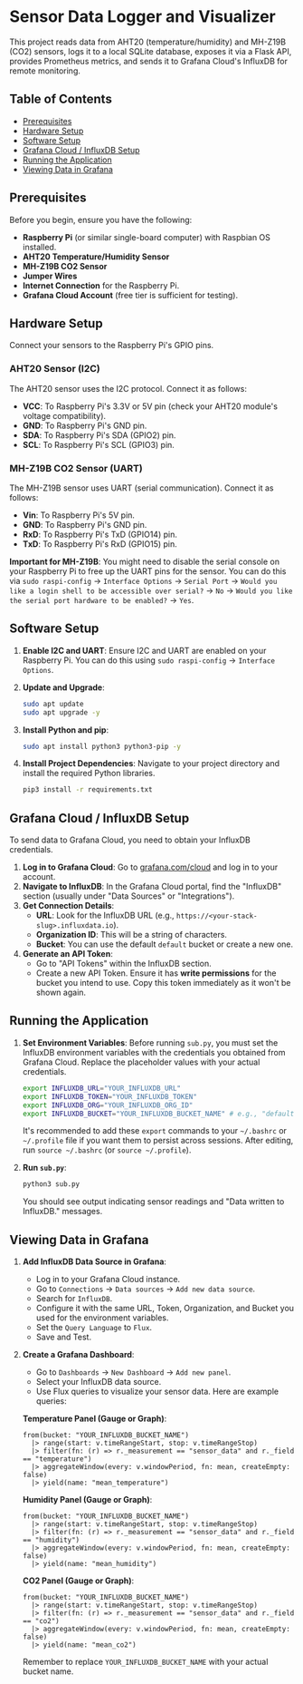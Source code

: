 # Sensor Data Logger and Visualizer

This project reads data from AHT20 (temperature/humidity) and MH-Z19B (CO2) sensors, logs it to a local SQLite database, exposes it via a Flask API, provides Prometheus metrics, and sends it to Grafana Cloud's InfluxDB for remote monitoring.

## Table of Contents

- [Prerequisites](#prerequisites)
- [Hardware Setup](#hardware-setup)
- [Software Setup](#software-setup)
- [Grafana Cloud / InfluxDB Setup](#grafana-cloud--influxdb-setup)
- [Running the Application](#running-the-application)
- [Viewing Data in Grafana](#viewing-data-in-grafana)

## Prerequisites

Before you begin, ensure you have the following:

*   **Raspberry Pi** (or similar single-board computer) with Raspbian OS installed.
*   **AHT20 Temperature/Humidity Sensor**
*   **MH-Z19B CO2 Sensor**
*   **Jumper Wires**
*   **Internet Connection** for the Raspberry Pi.
*   **Grafana Cloud Account** (free tier is sufficient for testing).

## Hardware Setup

Connect your sensors to the Raspberry Pi's GPIO pins.

### AHT20 Sensor (I2C)

The AHT20 sensor uses the I2C protocol. Connect it as follows:

*   **VCC**: To Raspberry Pi's 3.3V or 5V pin (check your AHT20 module's voltage compatibility).
*   **GND**: To Raspberry Pi's GND pin.
*   **SDA**: To Raspberry Pi's SDA (GPIO2) pin.
*   **SCL**: To Raspberry Pi's SCL (GPIO3) pin.

### MH-Z19B CO2 Sensor (UART)

The MH-Z19B sensor uses UART (serial communication). Connect it as follows:

*   **Vin**: To Raspberry Pi's 5V pin.
*   **GND**: To Raspberry Pi's GND pin.
*   **RxD**: To Raspberry Pi's TxD (GPIO14) pin.
*   **TxD**: To Raspberry Pi's RxD (GPIO15) pin.

**Important for MH-Z19B**: You might need to disable the serial console on your Raspberry Pi to free up the UART pins for the sensor.
You can do this via `sudo raspi-config` -> `Interface Options` -> `Serial Port` -> `Would you like a login shell to be accessible over serial?` -> `No` -> `Would you like the serial port hardware to be enabled?` -> `Yes`.

## Software Setup

1.  **Enable I2C and UART**:
    Ensure I2C and UART are enabled on your Raspberry Pi. You can do this using `sudo raspi-config` -> `Interface Options`.

2.  **Update and Upgrade**:
    ```bash
    sudo apt update
    sudo apt upgrade -y
    ```

3.  **Install Python and pip**:
    ```bash
    sudo apt install python3 python3-pip -y
    ```

4.  **Install Project Dependencies**:
    Navigate to your project directory and install the required Python libraries.
    ```bash
    pip3 install -r requirements.txt
    ```

## Grafana Cloud / InfluxDB Setup

To send data to Grafana Cloud, you need to obtain your InfluxDB credentials.

1.  **Log in to Grafana Cloud**: Go to [grafana.com/cloud](https://grafana.com/cloud) and log in to your account.
2.  **Navigate to InfluxDB**: In the Grafana Cloud portal, find the "InfluxDB" section (usually under "Data Sources" or "Integrations").
3.  **Get Connection Details**:
    *   **URL**: Look for the InfluxDB URL (e.g., `https://<your-stack-slug>.influxdata.io`).
    *   **Organization ID**: This will be a string of characters.
    *   **Bucket**: You can use the default `default` bucket or create a new one.
4.  **Generate an API Token**:
    *   Go to "API Tokens" within the InfluxDB section.
    *   Create a new API Token. Ensure it has **write permissions** for the bucket you intend to use. Copy this token immediately as it won't be shown again.

## Running the Application

1.  **Set Environment Variables**:
    Before running `sub.py`, you must set the InfluxDB environment variables with the credentials you obtained from Grafana Cloud.
    Replace the placeholder values with your actual credentials.

    ```bash
    export INFLUXDB_URL="YOUR_INFLUXDB_URL"
    export INFLUXDB_TOKEN="YOUR_INFLUXDB_TOKEN"
    export INFLUXDB_ORG="YOUR_INFLUXDB_ORG_ID"
    export INFLUXDB_BUCKET="YOUR_INFLUXDB_BUCKET_NAME" # e.g., "default" or "sensor_data"
    ```
    It's recommended to add these `export` commands to your `~/.bashrc` or `~/.profile` file if you want them to persist across sessions. After editing, run `source ~/.bashrc` (or `source ~/.profile`).

2.  **Run `sub.py`**:
    ```bash
    python3 sub.py
    ```
    You should see output indicating sensor readings and "Data written to InfluxDB." messages.

## Viewing Data in Grafana

1.  **Add InfluxDB Data Source in Grafana**:
    *   Log in to your Grafana Cloud instance.
    *   Go to `Connections` -> `Data sources` -> `Add new data source`.
    *   Search for `InfluxDB`.
    *   Configure it with the same URL, Token, Organization, and Bucket you used for the environment variables.
    *   Set the `Query Language` to `Flux`.
    *   Save and Test.

2.  **Create a Grafana Dashboard**:
    *   Go to `Dashboards` -> `New Dashboard` -> `Add new panel`.
    *   Select your InfluxDB data source.
    *   Use Flux queries to visualize your sensor data. Here are example queries:

    **Temperature Panel (Gauge or Graph)**:
    ```flux
    from(bucket: "YOUR_INFLUXDB_BUCKET_NAME")
      |> range(start: v.timeRangeStart, stop: v.timeRangeStop)
      |> filter(fn: (r) => r._measurement == "sensor_data" and r._field == "temperature")
      |> aggregateWindow(every: v.windowPeriod, fn: mean, createEmpty: false)
      |> yield(name: "mean_temperature")
    ```

    **Humidity Panel (Gauge or Graph)**:
    ```flux
    from(bucket: "YOUR_INFLUXDB_BUCKET_NAME")
      |> range(start: v.timeRangeStart, stop: v.timeRangeStop)
      |> filter(fn: (r) => r._measurement == "sensor_data" and r._field == "humidity")
      |> aggregateWindow(every: v.windowPeriod, fn: mean, createEmpty: false)
      |> yield(name: "mean_humidity")
    ```

    **CO2 Panel (Gauge or Graph)**:
    ```flux
    from(bucket: "YOUR_INFLUXDB_BUCKET_NAME")
      |> range(start: v.timeRangeStart, stop: v.timeRangeStop)
      |> filter(fn: (r) => r._measurement == "sensor_data" and r._field == "co2")
      |> aggregateWindow(every: v.windowPeriod, fn: mean, createEmpty: false)
      |> yield(name: "mean_co2")
    ```
    Remember to replace `YOUR_INFLUXDB_BUCKET_NAME` with your actual bucket name.
